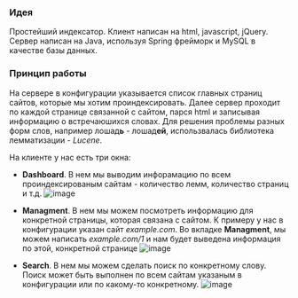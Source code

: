 ### Идея
Простейший индексатор. Клиент написан на html, javascript, jQuery. Сервер написан на Java, используя Spring фрейморк и MySQL в качестве базы данных.
### Принцип работы
На сервере в конфигурации указывается список главных страниц сайтов, которые мы хотим проиндексировать. Далее сервер проходит по каждой странице связанной с сайтом, парся html и записывая информацию о встречаюшихся словах. Для решения проблемы разных форм слов, например лошад**ь** - лошад**ей**, использвалась библиотека лемматизации - _Lucene_.

На клиенте у нас есть три окна:

- **Dashboard**. В нем мы выводим инфорамацию по всем проиндексированым сайтам - количество лемм, количество страниц и т.д.
  ![image](https://github.com/Esinkevi/finalProject/assets/151565951/de668aca-5c8e-4cfd-bfa8-830cd14295c1)

- **Managment**. В нем мы можем посмотреть информацию для конкретной страницы, которая связана с сайтом. К примеру у нас в конфигурации указан сайт _example.com_. Во вкладке **Managment**, мы можем написать _example.com/1_ и нам будет выведена информация по этой, конкретной странице
  ![image](https://github.com/Esinkevi/finalProject/assets/151565951/783e5d0b-5258-4569-aa45-555777ef95d3)

- **Search**. В нем мы можем сделать поиск по конкретному слову. Поиск может быть выполнен по всем сайтам указаным в конфигурации или по какому-то конкретному.
![image](https://github.com/Esinkevi/finalProject/assets/151565951/c967cb9a-d253-497a-8107-ea9df06a807a)
